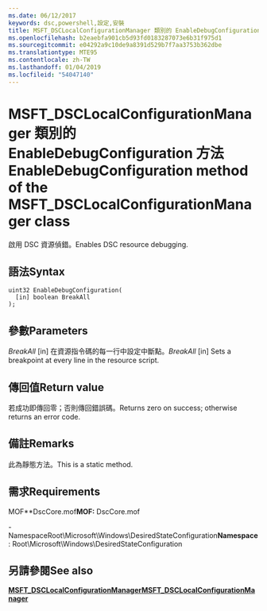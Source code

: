 ```yaml
---
ms.date: 06/12/2017
keywords: dsc,powershell,設定,安裝
title: MSFT_DSCLocalConfigurationManager 類別的 EnableDebugConfiguration 方法
ms.openlocfilehash: b2eaebfa901cb5d93fd0183287073e6b31f975d1
ms.sourcegitcommit: e04292a9c10de9a8391d529b7f7aa3753b362dbe
ms.translationtype: MTE95
ms.contentlocale: zh-TW
ms.lasthandoff: 01/04/2019
ms.locfileid: "54047140"
---
```

# <a name="enabledebugconfiguration-method-of-the-msftdsclocalconfigurationmanager-class"></a><span data-ttu-id="7e12f-103">MSFT_DSCLocalConfigurationManager 類別的 EnableDebugConfiguration 方法</span><span class="sxs-lookup"><span data-stu-id="7e12f-103">EnableDebugConfiguration method of the MSFT_DSCLocalConfigurationManager class</span></span>

<span data-ttu-id="7e12f-104">啟用 DSC 資源偵錯。</span><span class="sxs-lookup"><span data-stu-id="7e12f-104">Enables DSC resource debugging.</span></span>

## <a name="syntax"></a><span data-ttu-id="7e12f-105">語法</span><span class="sxs-lookup"><span data-stu-id="7e12f-105">Syntax</span></span>

```mof
uint32 EnableDebugConfiguration(
  [in] boolean BreakAll
);
```

## <a name="parameters"></a><span data-ttu-id="7e12f-106">參數</span><span class="sxs-lookup"><span data-stu-id="7e12f-106">Parameters</span></span>

<span data-ttu-id="7e12f-107">*BreakAll* \[in\] 在資源指令碼的每一行中設定中斷點。</span><span class="sxs-lookup"><span data-stu-id="7e12f-107">*BreakAll* \[in\] Sets a breakpoint at every line in the resource script.</span></span>

## <a name="return-value"></a><span data-ttu-id="7e12f-108">傳回值</span><span class="sxs-lookup"><span data-stu-id="7e12f-108">Return value</span></span>

<span data-ttu-id="7e12f-109">若成功即傳回零；否則傳回錯誤碼。</span><span class="sxs-lookup"><span data-stu-id="7e12f-109">Returns zero on success; otherwise returns an error code.</span></span>

## <a name="remarks"></a><span data-ttu-id="7e12f-110">備註</span><span class="sxs-lookup"><span data-stu-id="7e12f-110">Remarks</span></span>

<span data-ttu-id="7e12f-111">此為靜態方法。</span><span class="sxs-lookup"><span data-stu-id="7e12f-111">This is a static method.</span></span>

## <a name="requirements"></a><span data-ttu-id="7e12f-112">需求</span><span class="sxs-lookup"><span data-stu-id="7e12f-112">Requirements</span></span>

<span data-ttu-id="7e12f-113">MOF\*\*DscCore.mof</span><span class="sxs-lookup"><span data-stu-id="7e12f-113">**MOF:** DscCore.mof</span></span>

<span data-ttu-id="7e12f-114">-NamespaceRoot\Microsoft\Windows\DesiredStateConfiguration</span><span class="sxs-lookup"><span data-stu-id="7e12f-114">**Namespace**: Root\Microsoft\Windows\DesiredStateConfiguration</span></span>

## <a name="see-also"></a><span data-ttu-id="7e12f-115">另請參閱</span><span class="sxs-lookup"><span data-stu-id="7e12f-115">See also</span></span>

[<span data-ttu-id="7e12f-116">**MSFT_DSCLocalConfigurationManager**</span><span class="sxs-lookup"><span data-stu-id="7e12f-116">**MSFT_DSCLocalConfigurationManager**</span></span>](msft-dsclocalconfigurationmanager.md)